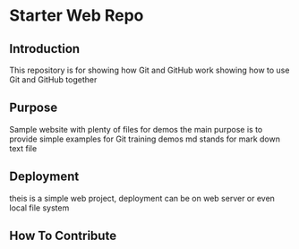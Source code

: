 # Starter Web Repo

## Introduction
This repository is for showing how Git and GitHub work
showing how to use Git and GitHub together

## Purpose

Sample website with plenty of files for demos
the main purpose is to provide simple examples for Git training demos
md stands for mark down text file

## Deployment

theis is a simple web project, deployment can be on web server or even local file system

## How To Contribute
